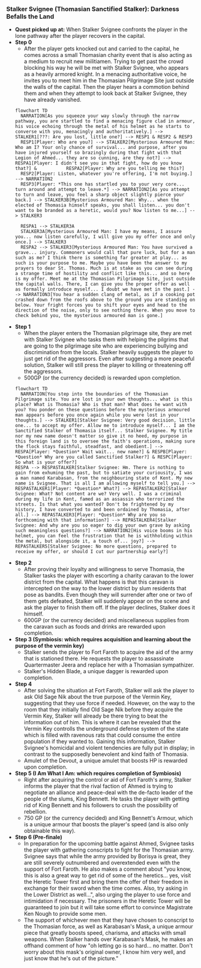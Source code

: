 ### **Stalker Svignee (Thomasian Sanctified Stalker): Darkness Befalls the Land**
- **Quest picked up at:** When Stalker Svignee confronts the player in the lone pathway after the player recovers in the capital.
- **Step 0**
  - After the player gets knocked out and carried to the capital, he comes across a small Thomasian charity event that is also acting as a medium to recruit new militiamen. Trying to get past the crowd blocking his way he will be met with Stalker Svignee, who appears as a heavily armored knight. In a menacing authoritative voice, he invites you to meet him in the Thomasian Pilgrimage Site just outside the walls of the capital. Then the player hears a commotion behind them and when they attempt to look back at Stalker Svignee, they have already vanished.
  ```mermaid
  flowchart TD
    NARRATION[As you squeeze your way slowly through the narrow pathway, you are startled to find a menacing figure clad in armour, his voice echoing through the metal of his helmet as he starts to converse with you, menacingly and authoritatively.] --> STALKER1[???: Are you lost, little one?] --> RESP1 & RESP2 & RESP3
    RESP1[Player: Who are you?] --> STALKER2[Mysterious Armoured Man: Who am I? Your only chance of survival... and purpose, after you have injured yourself so brazingly during that fight with that Legion of Ahmed... they are so cunning, are they not?] --> RESPA1[Player: I didn't see you in that fight, how do you know that?] &           RESPA2[Player: Why are you telling me this?]
    RESP2[Player: Listen, whatever you're offering, I'm not buying.] --> NARRATION2
    RESP3[Player: *This one has startled you to your very core... turn around and attempt to leave.*] --> NARRATION2[As you attempt to turn and leave, you feel a sharp object slightly pierce your back.] --> STALKER3B[Mysterious Armoured Man: Why... when the elected of Thomasia himself speaks, you shall listen... you don't want to be branded as a heretic, would you? Now listen to me...] --> STALKER3

    RESPA1 --> STALKER3A
    STALKER3A[Mysterious Armoured Man: I have my means, I assure you... now listen carefully, I will give you my offer once and only once.] --> STALKER3
    RESPA2 --> STALKER3[Mysterious Armoured Man: You have survived a grave... injury. Commoners would call that pure luck, but for a man such as me? I think there is something far greater at play... as such is your purpose to me. Maybe you have been the answer to my prayers to dear St. Thomas. Much is at stake as you can see during a strange time of hostility and conflict like this... and so here is my offer. Meet me at the Thomasian Pilgrimage Site, just outside the capital walls. There, I can give you the proper offer as well as formally introduce myself... I doubt we have met in the past.] --> NARRATION3[You hear a sudden clang of metal, as if a cooking pot crashed down from the roofs above to the ground you are standing on below. Your fright forces you to shift your eyes and head to the direction of the noise, only to see nothing there. When you move to check behind you, the mysterious armoured man is gone.]
  ```
- **Step 1**
  - When the player enters the Thomasian pilgrimage site, they are met with Stalker Svignee who tasks them with helping the pilgrims that are going to the pilgrimage site who are experiencing bullying and discrimination from the locals. Stalker heavily suggests the player to just get rid of the aggressors. Even after suggesting a more peaceful solution, Stalker will still press the player to killing or threatening off the aggressors.
  - 500GP (or the currency decided) is rewarded upon completion.
  ```mermaid
  flowchart TD
    NARRATION[You step into the boundaries of the Thomasian Pilgrimage site. You are lost in your own thoughts... what is this place? What is Thomasia? Who is that man? What does he want with you? You ponder on these questions before the mysterious armoured man appears before you once again while you were lost in your thoughts.] --> STALKER1[Stalker Svignee: Very good decision, little one... to accept my offer. Allow me to introduce myself... I am the Sanctified Stalker of Thomasia itself... Stalker Svignee. My title nor my new name doesn't matter so give it no heed, my purpose in this foreign land is to oversee the faith's operations, making sure the flock stays faithful, steadfast, and obedient.] --> RESPA[Player: *Question* Wait wait... new name?] & RESPB[Player: *Question* Why are you called Sanctified Stalker?] & RESPC[Player: So what is your offer?]
  RESPA --> RESPASTALKER[Stalker Svignee: Hm. There is nothing to gain from exhuming the past, but to satiate your curiousity, I was a man named Karabasan, from the neighbouring state of Kent. My new name is Svignee. That is all I am allowing myself to tell you.] --> RESPASTALKER1[Player: *Question* What?] --> REPASTALKER2[Stalker Svignee: What? Not content are we? Very well. I was a criminal during my life in Kent, famed as an assassin who terrorized the streets. Is that what you wanted? Don't be frightened by my history, I have converted to and been ordained by Thomasia, after all.] --> REPASTALKER3[Player: *Question* Why are you so forthcoming with that information?] --> REPASTALKER4[Stalker Svignee: And why are you so eager to dig your own grave by asking such meaningless questions?] --> NARRATION2[His voice booms in his helmet, you can feel the frustration that he is withholding within the metal, but alongside it, a touch of... joy?] --> REPASTALKER5[Stalker Svignee: No more questions, prepared to receive my offer, or should I cut our partnership early?]
  ```
- **Step 2**
  - After proving their loyalty and willingness to serve Thomasia, the Stalker tasks the player with escorting a charity caravan to the lower district from the capital. What happens is that this caravan is intercepted on the way to the lower district by slum residents that pose as bandits. Even though they will surrender after one or two of them gets defeated, Stalker will suddenly appear on the scene and ask the player to finish them off. If the player declines, Stalker does it himself.
  - 600GP (or the currency decided) and miscellaneous supplies from the caravan such as foods and drinks are rewarded upon completion.
- **Step 3 (Symbiosis: which requires acquisition and learning about the purpose of the vermin key)**
  - Stalker sends the player to Fort Faroth to acquire the aid of the army that is stationed there. He requests the player to assassinate Quartermaster Jeera and replace her with a Thomasian sympathizer.
  - Stalker's Hidden Blade, a unique dagger is rewarded upon completion.
- **Step 4**
  - After solving the situation at Fort Faroth, Stalker will ask the player to ask Old Sage Nik about the true purpose of the Vermin Key, suggesting that they use force if needed. However, on the way to the room that they initially find Old Sage Nik before they acquire the Vermin Key, Stalker will already be there trying to beat the information out of him. This is where it can be revealed that the Vermin Key controlls the underground defense system of the state which is filled with ravenous rats that could consume the entire population if they wanted to. Gaining this information, Stalker Svignee's homicidal and violent tendencies are fully put in display; in contrast to the supposedly benevolent and kind faith of Thomasia.
  - Amulet of the Devout, a unique amulet that boosts HP is rewarded upon  completion.
- **Step 5 (I Am What I Am: which requires completion of Symbiosis)**
  - Right after acquiring the control or aid of Fort Faroth's army, Stalker informs the player that the rival faction of Ahmed is trying to negotiate an alliance and peace-deal with the de-facto leader of the people of the slums, King Bennett. He tasks the player with getting rid of King Bennett and his followers to crush the possibility of rebellion.
  - 750 GP (or the currency decided) and King Bennett's Armour, which is a unique armour that boosts the player's speed (and is also only obtainable this way).
- **Step 6 (Pre-finale)**
  - In preparation for the upcoming battle against Ahmed, Svignee tasks the player with gathering conscripts to fight for the Thomasian army. Svignee says that while the army provided by Borisya is great, they are still severely outnumbered and overextended even with the support of Fort Faroth. He also makes a comment about "you know, this is also a great way to get rid of some of the heretics... yes, visit the Heretic Tower first and bring them the offer of their freedom in exchange for their sword when the time comes. Also, try asking in the Lower District as well...", also urging the player to use force and intimidation if necessary. The prisoners in the Heretic Tower will be guaranteed to join but it will take some effort to convince Magistrate Ken Nough to provide some men.
  - The support of whichever men that they have chosen to conscript to the Thomasian force, as well as Karabasan's Mask, a unique armour piece that greatly boosts speed, charisma, and attacks with small weapons. When Stalker hands over Karabasan's Mask, he makes an offhand comment of how "oh letting go is so hard... no matter. Don't worry about this mask's original owner, I know him very well, and just know that he's out of the picture."
